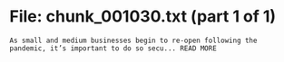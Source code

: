 ﻿# File: chunk_001030.txt (part 1 of 1)
```
As small and medium businesses begin to re-open following the pandemic, it’s important to do so secu... READ MORE
```

